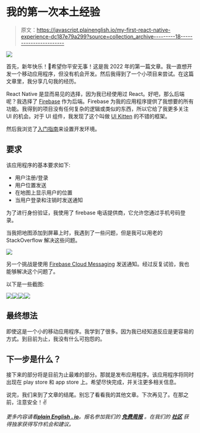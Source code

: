# 我的第一次本土经验

> 原文：<https://javascript.plainenglish.io/my-first-react-native-experience-dc187e79a299?source=collection_archive---------18----------------------->

![](img/fc0e90a90c64f27ef3922d688abeab97.png)

首先，新年快乐！🥳希望你平安无事！这是我 2022 年的第一篇文章。我一直想开发一个移动应用程序，但没有机会开发。然后我得到了一个小项目来尝试。在这篇文章里，我分享几句我的经历。

React Native 是显而易见的选择，因为我已经使用过 React。好吧，那么后端呢？我选择了 [Firebase](https://firebase.google.com/) 作为后端。Firebase 为我的应用程序提供了我想要的所有功能。我得到的项目没有任何复杂的逻辑或类似的东西，所以它给了我更多关注 UI 的机会。对于 UI 组件，我发现了这个叫做 [UI Kitten](https://akveo.github.io/react-native-ui-kitten/) 的不错的框架。

然后我浏览了[入门指南](https://reactnative.dev/docs/getting-started)来设置开发环境。

## 要求

该应用程序的基本要求如下:

*   用户注册/登录
*   用户位置发送
*   在地图上显示用户的位置
*   当用户登录和注销时发送通知

为了进行身份验证，我使用了 firebase 电话提供商，它允许您通过手机号码登录。

当我把地图添加到屏幕上时，我遇到了一些问题，但是我可以用老的 StackOverflow 解决这些问题。

![](img/abc55ad0dfdbf31a87143dd7c88b38cc.png)

另一个挑战是使用 [Firebase Cloud Messaging](https://firebase.google.com/docs/cloud-messaging) 发送通知。经过反复试验，我也能够解决这个问题了。

以下是一些截图:

![](img/eb437637d5f7f9fcae1d9e2c37a226ca.png)![](img/68f4956cf48266eee168d37e84149828.png)![](img/ffb6fa72061647c761271ff8820777f7.png)![](img/686823b8c356133c89a1d33540148193.png)

## **最终想法**

即使这是一个小的移动应用程序。我学到了很多。因为我已经知道反应是更容易的方式。到目前为止，我没有什么可抱怨的。

## 下一步是什么？

接下来的部分将是目前为止最难的部分。那就是发布应用程序。该应用程序将同时出现在 play store 和 app store 上。希望尽快完成，并关注更多相关信息。

说完，我们来到了文章的结尾。别忘了看看我的其他文章。下次再见了。在那之前，注意安全！✌️

*更多内容请看*[***plain English . io***](http://plainenglish.io/)*。报名参加我们的* [***免费周报***](http://newsletter.plainenglish.io/) *。在我们的* [***社区***](https://discord.gg/GtDtUAvyhW) *获得独家获得写作机会和建议。*